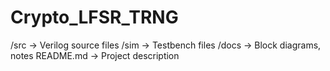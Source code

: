 # Crypto_LFSR_TRNG


/src      → Verilog source files
/sim      → Testbench files
/docs     → Block diagrams, notes
README.md → Project description
